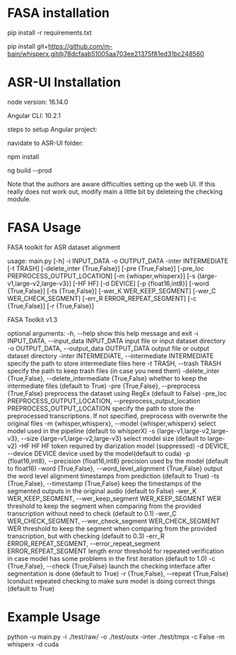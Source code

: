 # FASA installation
pip install -r requirements.txt 

pip install git+https://github.com/m-bain/whisperx.git@78dcfaab51005aa703ee21375f81ed31bc248560

# ASR-UI Installation
node version: 16.14.0

Angular CLI: 10.2.1

steps to setup Angular project:

navidate to ASR-UI folder:

npm install

ng build --prod

Note that the authors are aware difficulties setting up the web UI. If this really does not work out, modify main a little bit by deleteing the checking module.


# FASA Usage
FASA toolkit for ASR dataset alignment

usage: main.py [-h] -i INPUT_DATA -o OUTPUT_DATA -inter INTERMEDIATE [-t TRASH] [-delete_inter {True,False}] [-pre {True,False}] [-pre_loc PREPROCESS_OUTPUT_LOCATION]
               [-m {whisper,whisperx}] [-s {large-v1,large-v2,large-v3}] [-HF HF] [-d DEVICE] [-p {float16,int8}] [-word {True,False}] [-ts {True,False}] [-wer_K WER_KEEP_SEGMENT]
               [-wer_C WER_CHECK_SEGMENT] [-err_R ERROR_REPEAT_SEGMENT] [-c {True,False}] [-r {True,False}]

FASA Toolkit v1.3

optional arguments:
  -h, --help            show this help message and exit
  -i INPUT_DATA, --input_data INPUT_DATA
                        input file or input dataset directory
  -o OUTPUT_DATA, --output_data OUTPUT_DATA
                        output file or output dataset directory
  -inter INTERMEDIATE, --intermediate INTERMEDIATE
                        specify the path to store intermediate files here
  -t TRASH, --trash TRASH
                        specify the path to keep trash files (in case you need them)
  -delete_inter {True,False}, --delete_intermediate {True,False}
                        whether to keep the intermediate files (default to True)
  -pre {True,False}, --preprocess {True,False}
                        preprocess the dataset using RegEx (default to False)
  -pre_loc PREPROCESS_OUTPUT_LOCATION, --preprocess_output_location PREPROCESS_OUTPUT_LOCATION
                        specify the path to store the preprocessed transcriptions. If not specified, preprocess with overwrite the original files
  -m {whisper,whisperx}, --model {whisper,whisperx}
                        select model used in the pipeline (default to whisperX)
  -s {large-v1,large-v2,large-v3}, --size {large-v1,large-v2,large-v3}
                        select model size (default to large-v2)
  -HF HF                HF token required by diarization model (suppressed)
  -d DEVICE, --device DEVICE
                        device used by the model(default to cuda)
  -p {float16,int8}, --precision {float16,int8}
                        precision used by the model (default to float16)
  -word {True,False}, --word_level_alignment {True,False}
                        output the word level alignment timestamps from prediction (default to True)
  -ts {True,False}, --timestamp {True,False}
                        keep the timestamps of the segmented outputs in the original audio (default to False)
  -wer_K WER_KEEP_SEGMENT, --wer_keep_segment WER_KEEP_SEGMENT
                        WER threshold to keep the segment when comparing from the provided transcription without need to check (default to 0.1)
  -wer_C WER_CHECK_SEGMENT, --wer_check_segment WER_CHECK_SEGMENT
                        WER threshold to keep the segment when comparing from the provided transcription, but with checking (default to 0.3)
  -err_R ERROR_REPEAT_SEGMENT, --error_repeat_segment ERROR_REPEAT_SEGMENT
                        length error threshold for repeated verification in case model has some problems in the first iteration (default to 1.0)
  -c {True,False}, --check {True,False}
                        launch the checking interface after segmentation is done (default to True)
  -r {True,False}, --repeat {True,False}
                        lconduct repeated checking to make sure model is doing correct things (default to True)



# Example Usage
 python -u main.py -i ./test/raw/ -o ./test/outx -inter ./test/tmpx -c False -m whisperx -d cuda

